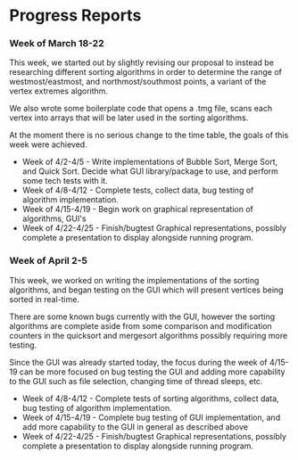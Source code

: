 # Progress Reports

### Week of March 18-22

This week, we started out by slightly revising our proposal to instead
be researching different sorting algorithms in order to determine the range of
westmost/eastmost, and northmost/southmost points, a variant of the 
vertex extremes algorithm. 

We also wrote some boilerplate code that opens a .tmg file,
scans each vertex into arrays that will be later used in
the sorting algorithms.

At the moment there is no serious change to the time table, the goals of this
week were achieved.

* Week of 4/2-4/5 - Write implementations of Bubble Sort, Merge Sort, and Quick Sort. 
Decide what GUI library/package to use, and perform some tech tests with it.
* Week of 4/8-4/12 - Complete tests, collect data, bug testing of algorithm implementation.
* Week of 4/15-4/19 - Begin work on graphical representation of algorithms, GUI's 
* Week of 4/22-4/25 - Finish/bugtest Graphical representations, possibly complete a presentation to display alongside running program.

### Week of April 2-5

This week, we worked on writing the implementations of the sorting algorithms, and began testing on the GUI which will present vertices being sorted in real-time.

There are some known bugs currently with the GUI, however the sorting algorithms 
are complete aside from some comparison and modification counters in the quicksort 
and mergesort algorithms possibly requiring more testing.

Since the GUI was already started today, the focus during the week of 4/15-19 can be
more focused on bug testing the GUI and adding more capability to the GUI such as file selection,
changing time of thread sleeps, etc.

* Week of 4/8-4/12 - Complete tests of sorting algorithms, collect data, bug testing of algorithm implementation.
* Week of 4/15-4/19 - Complete bug testing of GUI implementation, and add more capability to the GUI in general as described above 
* Week of 4/22-4/25 - Finish/bugtest Graphical representations, possibly complete a presentation to display alongside running program.
